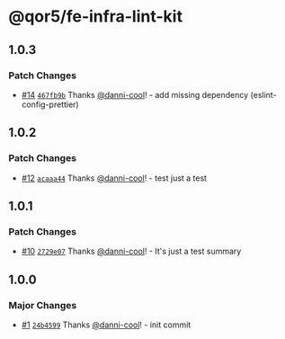 # @qor5/fe-infra-lint-kit

## 1.0.3

### Patch Changes

- [#14](https://github.com/qor5/fe-infra/pull/14) [`467fb9b`](https://github.com/qor5/fe-infra/commit/467fb9b9cb8e054611a26123240d1f2170963601) Thanks [@danni-cool](https://github.com/danni-cool)! - add missing dependency (eslint-config-prettier)

## 1.0.2

### Patch Changes

- [#12](https://github.com/qor5/fe-infra/pull/12) [`acaaa44`](https://github.com/qor5/fe-infra/commit/acaaa449a044bca2d91aff3d85b8539a9f6f5678) Thanks [@danni-cool](https://github.com/danni-cool)! - test just a test

## 1.0.1

### Patch Changes

- [#10](https://github.com/qor5/fe-infra/pull/10) [`2729e07`](https://github.com/qor5/fe-infra/commit/2729e07d31bfc1ef6853b75ae7c3876ce2c1ce7b) Thanks [@danni-cool](https://github.com/danni-cool)! - It's just a test summary

## 1.0.0

### Major Changes

- [#1](https://github.com/qor5/fe-infra/pull/1) [`24b4599`](https://github.com/qor5/fe-infra/commit/24b459983de1b0c34f0408cc937197fbaebcc6c8) Thanks [@danni-cool](https://github.com/danni-cool)! - init commit
